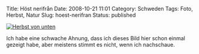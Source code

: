 Title: Höst nerifrån
Date: 2008-10-21 11:01
Category: Schweden
Tags: Foto, Herbst, Natur
Slug: hoest-nerifran
Status: published

[![Herbst von
unten](/pic/hostnerifran_s.jpg "Herbst von unten")](/pic/hostnerifran_l.jpg)

Ich habe eine schwache Ahnung, dass ich dieses Bild hier schon einmal
gezeigt habe, aber meistens stimmt es nicht, wenn ich nachschaue.

